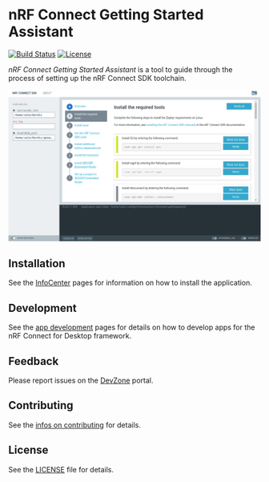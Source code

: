 # nRF Connect Getting Started Assistant

[![Build Status](https://dev.azure.com/NordicSemiconductor/Wayland/_apis/build/status/pc-nrfconnect-gettingstarted?branchName=master)](https://dev.azure.com/NordicSemiconductor/Wayland/_build/latest?definitionId=21&branchName=master)
[![License](https://img.shields.io/badge/license-Modified%20BSD%20License-blue.svg)](LICENSE)

*nRF Connect Getting Started Assistant* is a tool to guide through the process of setting up the nRF Connect SDK toolchain.

![screenshot](resources/screenshot.png)

## Installation

See the [InfoCenter](https://infocenter.nordicsemi.com/index.jsp?topic=%2Fstruct_nrftools%2Fstruct%2Fnrftools_nrfconnect.html) pages for information on how to install the application.

## Development

See the [app development](https://nordicsemiconductor.github.io/pc-nrfconnect-docs/) pages for details on how to develop apps for the nRF Connect for Desktop framework.

## Feedback

Please report issues on the [DevZone](https://devzone.nordicsemi.com) portal.

## Contributing

See the	[infos on contributing](https://nordicsemiconductor.github.io/pc-nrfconnect-docs/contributing) for details.

## License

See the [LICENSE](LICENSE) file for details.

